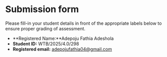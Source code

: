 # Submission form

Please fill-in your student details in front of the appropriate labels
below to ensure proper grading of assessment.

- **Registered Name:**Adepoju Fathia Adeshola
- **Student ID:** WTB/2025/4.0/298
- **Registered email:** adepojufathia04@gmail.com

